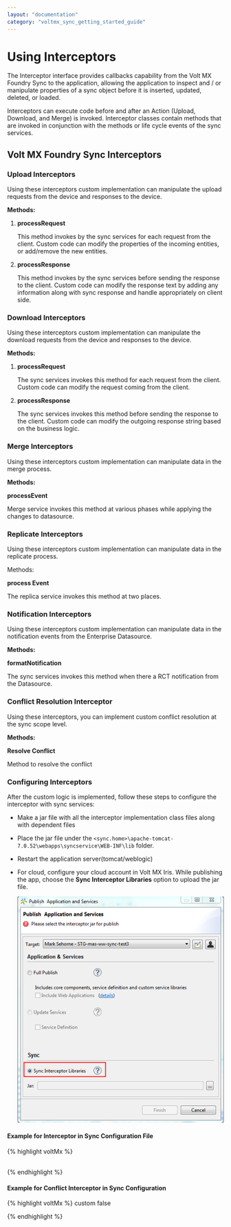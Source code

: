 ```yaml
---
layout: "documentation"
category: "voltmx_sync_getting_started_guide"
---
```

                    


Using Interceptors
==================

The Interceptor interface provides callbacks capability from the Volt MX Foundry Sync to the application, allowing the application to inspect and / or manipulate properties of a sync object before it is inserted, updated, deleted, or loaded.

Interceptors can execute code before and after an Action (Upload, Download, and Merge) is invoked. Interceptor classes contain methods that are invoked in conjunction with the methods or life cycle events of the sync services.

Volt MX  Foundry Sync Interceptors
-----------------------------

### Upload Interceptors

Using these interceptors custom implementation can manipulate the upload requests from the device and responses to the device.

**Methods:**

1.  **processRequest**
    
    This method invokes by the sync services for each request from the client. Custom code can modify the properties of the incoming entities, or add/remove the new entities.
    
2.  **processResponse**
    
    This method invokes by the sync services before sending the response to the client. Custom code can modify the response text by adding any information along with sync response and handle appropriately on client side.
    

### Download Interceptors

Using these interceptors custom implementation can manipulate the download requests from the device and responses to the device.

**Methods:**

1.  **processRequest**
    
    The sync services invokes this method for each request from the client. Custom code can modify the request coming from the client.
    
2.  **processResponse**
    
    The sync services invokes this method before sending the response to the client. Custom code can modify the outgoing response string based on the business logic.
    

### Merge Interceptors

Using these interceptors custom implementation can manipulate data in the merge process.

**Methods:**

**processEvent**

Merge service invokes this method at various phases while applying the changes to datasource.

### Replicate Interceptors

Using these interceptors custom implementation can manipulate data in the replicate process.

Methods:

**process Event**

The replica service invokes this method at two places.

### Notification Interceptors

Using these interceptors custom implementation can manipulate data in the notification events from the Enterprise Datasource.

**Methods:**

**formatNotification**

The sync services invokes this method when there a RCT notification from the Datasource.

### Conflict Resolution Interceptor

Using these interceptors, you can implement custom conflict resolution at the sync scope level.

**Methods:**

**Resolve Conflict**

Method to resolve the conflict

### Configuring Interceptors

After the custom logic is implemented, follow these steps to configure the interceptor with sync services: 

*   Make a jar file with all the interceptor implementation class files along with dependent files
*   Place the jar file under the `<sync.home>\apache-tomcat-7.0.52\webapps\syncservice\WEB-INF\lib` folder.
*   Restart the application server(tomcat/weblogic)
*   For cloud, configure your cloud account in Volt MX Iris. While publishing the app, choose the **Sync Interceptor Libraries** option to upload the jar file.
    
    ![](Resources/Images/intersep.png)
    

#### Example for Interceptor in Sync Configuration File

{% highlight voltMx %}<SyncInterceptors>
	<UploadInterceptors>
		<Interceptor ClassName="com.voltmx.sync.interceptors.logging.LoggingUploadInterceptor"/>
	</UploadInterceptors>
       <DownloadInterceptors>
		<Interceptor ClassName="com.voltmx.sync.interceptors.logging.LoggingDownloadInterceptor"/>	
       </DownloadInterceptors>
       <MergeInterceptors>
		<Interceptor ClassName="com.voltmx.sync.interceptors.logging.LoggingMergeInterceptor"/>
       </MergeInterceptors>
	<ReplicaInterceptors>
		<Interceptor ClassName="com.voltmx.sync.interceptors.logging.LoggingReplicaInterceptor"/>
	</ReplicaInterceptors>
	<NotificationInterceptors>
		<Interceptor ClassName="com.voltmx.sync.interceptors.logging.LoggingNotificationInterceptor"/>	
       </NotificationInterceptors>
</SyncInterceptors>

{% endhighlight %}

#### Example for Conflict Interceptor in Sync Configuration

{% highlight voltMx %}<ConflictPolicy>
	<Type>custom</Type>
	<ProvisioningColumnsSupported>
		<UpdateUserID>false</UpdateUserID>	
	</ProvisioningColumnsSupported>
       <ConflictInterceptor ClassName="com.voltmx.sync.interceptors.logging.ConflictInterceptorImpl"/>
</ConflictPolicy>

{% endhighlight %}
